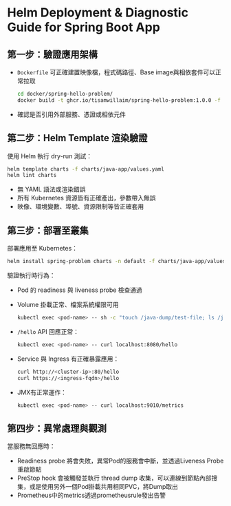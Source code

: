 
# Helm Deployment & Diagnostic Guide for Spring Boot App

## 第一步：驗證應用架構

* `Dockerfile` 可正確建置映像檔，程式碼路徑、Base image與相依套件可以正常拉取

  ```bash
  cd docker/spring-hello-problem/
  docker build -t ghcr.io/tisamwillaim/spring-hello-problem:1.0.0 -f Dockerfile .
  ```

* 確認是否引用外部服務、憑證或相依元件

## 第二步：Helm Template 渲染驗證

使用 Helm 執行 dry-run 測試：

```bash
helm template charts -f charts/java-app/values.yaml
helm lint charts
```

* 無 YAML 語法或渲染錯誤
* 所有 Kubernetes 資源皆有正確產出，參數帶入無誤
* 映像、環境變數、埠號、資源限制等皆正確套用

## 第三步：部署至叢集

部署應用至 Kubernetes：

```bash
helm install spring-problem charts -n default -f charts/java-app/values.yaml
```

驗證執行時行為：

* Pod 的 readiness 與 liveness probe 檢查通過

* Volume 掛載正常、檔案系統權限可用

  ```bash
  kubectl exec <pod-name> -- sh -c "touch /java-dump/test-file; ls /java-dump"
  ```

* `/hello` API 回應正常：

  ```bash
  kubectl exec <pod-name> -- curl localhost:8080/hello
  ```

* Service 與 Ingress 有正確暴露應用：

  ```bash
  curl http://<cluster-ip>:80/hello
  curl https://<ingress-fqdn>/hello
  ```

* JMX有正常運作：

  ```bash
  kubectl exec <pod-name> -- curl localhost:9010/metrics
  ```

## 第四步：異常處理與觀測

當服務無回應時：

* Readiness probe 將會失敗，異常Pod的服務會中斷，並透過Liveness Probe重啟節點
* PreStop hook 會被觸發並執行 thread dump 收集，可以連線到節點內部搜集，或是使用另外一個Pod掛載共用相同PVC，將Dump取出
* Prometheus中的metrics透過prometheusrule發出告警
